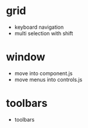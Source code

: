 
# grid #
- keyboard navigation
- multi selection with shift

# window #
- move into component.js
- move menus into controls.js

# toolbars #
- toolbars